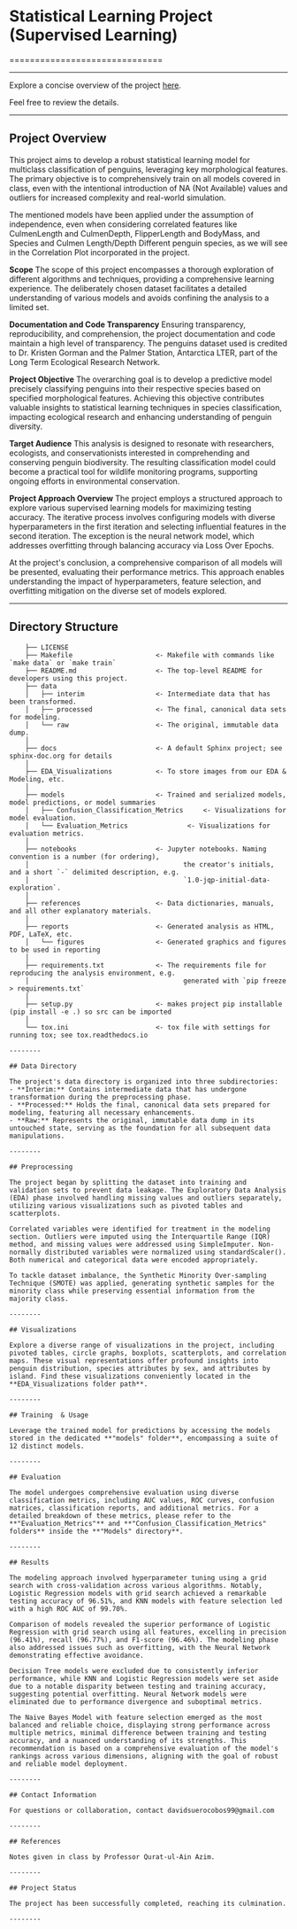 

# Statistical Learning Project (Supervised Learning)

==============================

---

Explore a concise overview of the project [here](https://sucologiqsolutions.com/multiclass-classification-project/).

Feel free to review the details.

---

## Project Overview
This project aims to develop a robust statistical learning model for multiclass classification of penguins, leveraging key morphological features. The primary objective is to comprehensively train on all models covered in class, even with the intentional introduction of NA (Not Available) values and outliers for increased complexity and real-world simulation.

The mentioned models have been applied under the assumption of independence, even when considering correlated features like CulmenLength and CulmenDepth, FlipperLength and BodyMass, and Species and Culmen Length/Depth Different penguin species, as we will see in the Correlation Plot incorporated in the project. 

**Scope**
The scope of this project encompasses a thorough exploration of different algorithms and techniques, providing a comprehensive learning experience. The deliberately chosen dataset facilitates a detailed understanding of various models and avoids confining the analysis to a limited set.

**Documentation and Code Transparency**
Ensuring transparency, reproducibility, and comprehension, the project documentation and code maintain a high level of transparency. The penguins dataset used is credited to Dr. Kristen Gorman and the Palmer Station, Antarctica LTER, part of the Long Term Ecological Research Network.

**Project Objective**
The overarching goal is to develop a predictive model precisely classifying penguins into their respective species based on specified morphological features. Achieving this objective contributes valuable insights to statistical learning techniques in species classification, impacting ecological research and enhancing understanding of penguin diversity.

**Target Audience**
This analysis is designed to resonate with researchers, ecologists, and conservationists interested in comprehending and conserving penguin biodiversity. The resulting classification model could become a practical tool for wildlife monitoring programs, supporting ongoing efforts in environmental conservation.

**Project Approach Overview**
The project employs a structured approach to explore various supervised learning models for maximizing testing accuracy. The iterative process involves configuring models with diverse hyperparameters in the first iteration and selecting influential features in the second iteration. The exception is the neural network model, which addresses overfitting through balancing accuracy via Loss Over Epochs.

At the project's conclusion, a comprehensive comparison of all models will be presented, evaluating their performance metrics. This approach enables understanding the impact of hyperparameters, feature selection, and overfitting mitigation on the diverse set of models explored.

------------

## Directory Structure

```plaintext
    ├── LICENSE
    ├── Makefile           			 <- Makefile with commands like `make data` or `make train`
    ├── README.md          			 <- The top-level README for developers using this project.
    ├── data
    │   ├── interim       			 <- Intermediate data that has been transformed.
    │   ├── processed     			 <- The final, canonical data sets for modeling.
    │   └── raw           			 <- The original, immutable data dump.
    │
    ├── docs             			 <- A default Sphinx project; see sphinx-doc.org for details
    │
    ├── EDA_Visualizations 			 <- To store images from our EDA & Modeling, etc.
    │
    ├── models             			 <- Trained and serialized models, model predictions, or model summaries
    │   ├── Confusion_Classification_Metrics     <- Visualizations for model evaluation.
    │   └── Evaluation_Metrics            	 <- Visualizations for evaluation metrics.
    │
    ├── notebooks         			 <- Jupyter notebooks. Naming convention is a number (for ordering),
    │                        			    the creator's initials, and a short `-` delimited description, e.g.
    │                         			    `1.0-jqp-initial-data-exploration`.
    │
    ├── references         			 <- Data dictionaries, manuals, and all other explanatory materials.
    │
    ├── reports            			 <- Generated analysis as HTML, PDF, LaTeX, etc.
    │   └── figures        			 <- Generated graphics and figures to be used in reporting
    │
    ├── requirements.txt   			 <- The requirements file for reproducing the analysis environment, e.g.
    │                        			    generated with `pip freeze > requirements.txt`
    │
    ├── setup.py          			 <- makes project pip installable (pip install -e .) so src can be imported
    │
    └── tox.ini            			 <- tox file with settings for running tox; see tox.readthedocs.io

--------

## Data Directory

The project's data directory is organized into three subdirectories:
- **Interim:** Contains intermediate data that has undergone transformation during the preprocessing phase.
- **Processed:** Holds the final, canonical data sets prepared for modeling, featuring all necessary enhancements.
- **Raw:** Represents the original, immutable data dump in its untouched state, serving as the foundation for all subsequent data manipulations.

--------

## Preprocessing

The project began by splitting the dataset into training and validation sets to prevent data leakage. The Exploratory Data Analysis (EDA) phase involved handling missing values and outliers separately, utilizing various visualizations such as pivoted tables and scatterplots. 

Correlated variables were identified for treatment in the modeling section. Outliers were imputed using the Interquartile Range (IQR) method, and missing values were addressed using SimpleImputer. Non-normally distributed variables were normalized using standardScaler(). Both numerical and categorical data were encoded appropriately. 

To tackle dataset imbalance, the Synthetic Minority Over-sampling Technique (SMOTE) was applied, generating synthetic samples for the minority class while preserving essential information from the majority class.

--------

## Visualizations

Explore a diverse range of visualizations in the project, including pivoted tables, circle graphs, boxplots, scatterplots, and correlation maps. These visual representations offer profound insights into penguin distribution, species attributes by sex, and attributes by island. Find these visualizations conveniently located in the **EDA_Visualizations folder path**.

--------

## Training  & Usage

Leverage the trained model for predictions by accessing the models stored in the dedicated **"models" folder**, encompassing a suite of 12 distinct models.

--------

## Evaluation

The model undergoes comprehensive evaluation using diverse classification metrics, including AUC values, ROC curves, confusion matrices, classification reports, and additional metrics. For a detailed breakdown of these metrics, please refer to the **"Evaluation_Metrics"** and **"Confusion_Classification_Metrics" folders** inside the **"Models" directory**.

--------

## Results

The modeling approach involved hyperparameter tuning using a grid search with cross-validation across various algorithms. Notably, Logistic Regression models with grid search achieved a remarkable testing accuracy of 96.51%, and KNN models with feature selection led with a high ROC AUC of 99.70%.

Comparison of models revealed the superior performance of Logistic Regression with grid search using all features, excelling in precision (96.41%), recall (96.77%), and F1-score (96.46%). The modeling phase also addressed issues such as overfitting, with the Neural Network demonstrating effective avoidance.

Decision Tree models were excluded due to consistently inferior performance, while KNN and Logistic Regression models were set aside due to a notable disparity between testing and training accuracy, suggesting potential overfitting. Neural Network models were eliminated due to performance divergence and suboptimal metrics.

The Naive Bayes Model with feature selection emerged as the most balanced and reliable choice, displaying strong performance across multiple metrics, minimal difference between training and testing accuracy, and a nuanced understanding of its strengths. This recommendation is based on a comprehensive evaluation of the model's rankings across various dimensions, aligning with the goal of robust and reliable model deployment.

--------

## Contact Information

For questions or collaboration, contact davidsuerocobos99@gmail.com

--------

## References

Notes given in class by Professor Qurat-ul-Ain Azim.

--------

## Project Status

The project has been successfully completed, reaching its culmination.

--------

